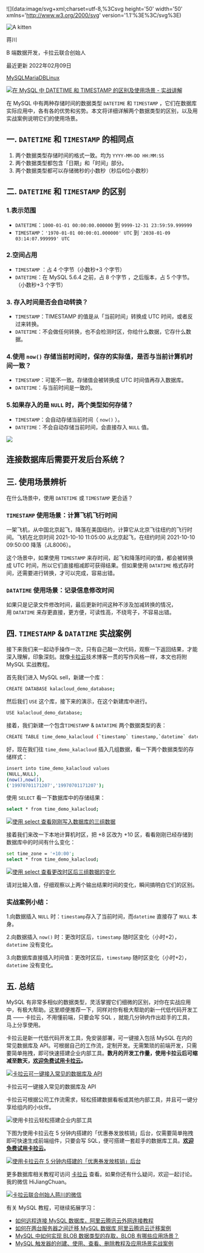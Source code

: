 ![](data:image/svg+xml;charset=utf-8,%3Csvg height='50' width='50' xmlns='http://www.w3.org/2000/svg' version='1.1'%3E%3C/svg%3E)

![A kitten](media/A_kitten.jpg)

蒋川

B 端数据开发，卡拉云联合创始人

最近更新 2022年02月09日

[MySQL](https://kalacloud.com/category/mysql/)[MariaDB](https://kalacloud.com/category/mariadb/)[Linux](https://kalacloud.com/category/linux/)

[![在 MySQL 中 DATETIME 和 TIMESTAMP 的区别及使用场景 - 实战讲解](https://kalacloud.com/static/e0ea97218517bc2ce0fa2b59c18ee8e7/d77b7/head.jpg "在 MySQL 中 DATETIME 和 TIMESTAMP 的区别及使用场景 - 实战讲解")](https://kalacloud.com/static/e0ea97218517bc2ce0fa2b59c18ee8e7/86be0/head.jpg)

在 MySQL 中有两种存储时间的数据类型 `DATETIME` 和 `TIMESTAMP` ，它们在数据库实际应用中，各有各的优势和劣势。本文将详细详解两个数据类型的区别，以及用实战案例说明它们的使用场景。

## [](https://kalacloud.com/blog/difference-between-mysql-datetime-and-timestamp-datatypes/#%E4%B8%80-datetime-%E5%92%8C-timestamp-%E7%9A%84%E7%9B%B8%E5%90%8C%E7%82%B9)一. `DATETIME` 和 `TIMESTAMP` 的相同点

1.  两个数据类型存储时间的格式一致。均为 `YYYY-MM-DD HH:MM:SS`
2.  两个数据类型都包含「日期」和「时间」部分。
3.  两个数据类型都可以存储微秒的小数秒（秒后6位小数秒）

## [](https://kalacloud.com/blog/difference-between-mysql-datetime-and-timestamp-datatypes/#%E4%BA%8C-datetime-%E5%92%8C-timestamp-%E7%9A%84%E5%8C%BA%E5%88%AB)二. `DATETIME` 和 `TIMESTAMP` 的区别

### 1.表示范围

-   `DATETIME`：`1000-01-01 00:00:00.000000` 到 `9999-12-31 23:59:59.999999`
-   `TIMESTAMP`：`'1970-01-01 00:00:01.000000' UTC` 到 `'2038-01-09 03:14:07.999999' UTC`

### 2.空间占用

-   `TIMESTAMP` ：占 4 个字节（小数秒+3 个字节）
-   `DATETIME`：在 MySQL 5.6.4 之前，占 8 个字节 ，之后版本，占 5 个字节。（小数秒+3 个字节）

### 3. 存入时间是否会自动转换？

-   `TIMESTAMP`：TIMESTAMP 的值是从「当前时间」转换成 UTC 时间，或者反过来转换。
-   `DATETIME`：不会做任何转换，也不会检测时区，你给什么数据，它存什么数据。

### 4.使用 `now()` 存储当前时间时，保存的实际值，是否与当前计算机时间一致？

-   `TIMESTAMP`：可能不一致。存储值会被转换成 UTC 时间值再存入数据库。
-   `DATETIME`：与当前时间是一致的。

### 5.如果存入的是 `NULL` 时，两个类型如何存储？

-   `TIMESTAMP`：会自动存储当前时间（ `now()` ）。
-   `DATETIME`：不会自动存储当前时间，会直接存入 `NULL` 值。

![](media/home-demo-66b9606d95623721268b764851017602.gif)

## 连接数据库后需要开发后台系统？


## [](https://kalacloud.com/blog/difference-between-mysql-datetime-and-timestamp-datatypes/#%E4%B8%89-%E4%BD%BF%E7%94%A8%E5%9C%BA%E6%99%AF%E8%BE%A8%E6%9E%90)三. 使用场景辨析

在什么场景中，使用 `DATETIME` 或 `TIMESTAMP` 更合适？

### `TIMESTAMP` 使用场景：计算飞机飞行时间

一架飞机，从中国北京起飞，降落在美国纽约，计算它从北京飞往纽约的飞行时间。飞机在北京时间 2021-10-10 11:05:00 从北京起飞，在纽约时间 2021-10-10 09:50:00 降落（JL8006）。

这个场景中，如果使用 `TIMESTAMP` 来存时间，起飞和降落时间的值，都会被转换成 UTC 时间，所以它们直接相减即可获得结果。但如果使用 `DATATIME` 格式存时间，还需要进行转换，才可以完成，容易出错。

### `DATATIME` 使用场景：记录信息修改时间

如果只是记录文件修改时间，最后更新时间这种不涉及加减转换的情况，用 `DATATIME` 来存更直接，更方便，可读性高，不绕弯子，不容易出错。

## [](https://kalacloud.com/blog/difference-between-mysql-datetime-and-timestamp-datatypes/#%E5%9B%9B-timestamp--datatime-%E5%AE%9E%E6%88%98%E6%A1%88%E4%BE%8B)四. `TIMESTAMP` & `DATATIME` 实战案例

接下来我们来一起动手操作一次，只有自己敲一次代码，观察一下返回结果，才能深入理解，印象深刻。就像[卡拉云](https://kalacloud.com/)技术博客一贯的写作风格一样，本文也将附 MySQL 实战教程。

首先我们进入 MySQL sell，新建一个库：

```bash
CREATE DATABASE kalacloud_demo_database;
```

然后我们 `USE` 这个库，接下来的演示，在这个新建库中进行。

```bash
USE kalacloud_demo_database;
```

接着，我们新建一个包含`TIMESTAMP` & `DATATIME` 两个数据类型的表：

```bash
CREATE TABLE time_demo_kalacloud (`timestamp` timestamp,`datetime` datetime);
```

好，现在我们往 `time_demo_kalacloud` 插入几组数据，看一下两个数据类型的存储样式：

```bash
insert into time_demo_kalacloud values
(NULL,NULL),
(now(),now()),
('19970701171207','19970701171207');
```

使用 `SELECT` 看一下数据库中的存储结果：

```bash
select * from time_demo_kalacloud;
```

[![使用 select 查看刚刚写入数据库的三组数据](https://kalacloud.com/static/f0705ea28435dae630915c799e84f866/42e17/01-time-demo-kalacloud-check-one.png "使用 select 查看刚刚写入数据库的三组数据")](https://kalacloud.com/static/f0705ea28435dae630915c799e84f866/6a6ab/01-time-demo-kalacloud-check-one.png)

接着我们来改一下本地计算机时区，把 +8 区改为 +10 区，看看刚刚已经存储到数据库中的时间有什么变化：

```bash
set time_zone = '+10:00';
select * from time_demo_kalacloud;
```

[![使用 select 查看更改时区后三组数据的变化](https://kalacloud.com/static/5d1c95294ea1c370dd748ebdc95a8c89/42e17/02-time-demo-kalacloud-check-two.png "使用 select 查看更改时区后三组数据的变化")](https://kalacloud.com/static/5d1c95294ea1c370dd748ebdc95a8c89/470f1/02-time-demo-kalacloud-check-two.png)

请对比输入值，仔细观察以上两个输出结果时间的变化，瞬间搞明白它们的区别。

### **实战案例小结：**

1.向数据插入 `NULL` 时：`timestamp`存入了当前时间，而`datetime` 直接存了 `NULL` 本身。

2.向数据插入 `now()` 时：更改时区后，`timestamp` 随时区变化（小时+2），`datetime` 没有变化。

3.向数据库直接插入时间值：更改时区后，`timestamp` 随时区变化（小时+2），`datetime` 没有变化。

## [](https://kalacloud.com/blog/difference-between-mysql-datetime-and-timestamp-datatypes/#%E4%BA%94-%E6%80%BB%E7%BB%93)五. 总结

MySQL 有非常多相似的数据类型，灵活掌握它们细微的区别，对你在实战应用中，有极大帮助。这里顺便推荐一下，同样对你有极大帮助的新一代低代码开发工具 —— 卡拉云，不用懂前端，只要会写 SQL ，就能几分钟内作出趁手的工具，马上分享使用。

卡拉云是新一代低代码开发工具，免安装部署，可一键接入包括 MySQL 在内的常见数据库及 API。可根据自己的工作流，定制开发。无需繁琐的前端开发，只需要简单拖拽，即可快速搭建企业内部工具。**数月的开发工作量，使用卡拉云后可缩减至数天，[欢迎免费试用卡拉云](https://kalacloud.com/)。**

[![卡拉云可一键接入常见的数据库及 API](https://kalacloud.com/static/18822b2a23183deb7d11dd484a7f65aa/42e17/97-kalacloud-sql.png "卡拉云可一键接入常见的数据库及 API")](https://kalacloud.com/static/18822b2a23183deb7d11dd484a7f65aa/8ebf5/97-kalacloud-sql.png)

卡拉云可一键接入常见的数据库及 API

卡拉云可根据公司工作流需求，轻松搭建数据看板或其他内部工具，并且可一键分享给组内的小伙伴。

![使用卡拉云轻松搭建企业内部工具](media/使用卡拉云轻松搭建企业内部工具.gif)

下图为使用卡拉云在 5 分钟内搭建的「优惠券发放核销」后台，仅需要简单拖拽即可快速生成前端组件，只要会写 SQL，便可搭建一套趁手的数据库工具。**[欢迎免费试用卡拉云](https://kalacloud.com/)。**

[![使用卡拉云在 5 分钟内搭建的「优惠券发放核销」后台](https://kalacloud.com/static/34625d3adaea4ed250ff3f05b863e47c/42e17/99-kalacloud-sql-index.png "使用卡拉云在 5 分钟内搭建的「优惠券发放核销」后台")](https://kalacloud.com/static/34625d3adaea4ed250ff3f05b863e47c/5bfc8/99-kalacloud-sql-index.png)

更多数据库相关教程可访问 [卡拉云](https://kalacloud.com/) 查看。如果你还有什么疑问，欢迎一起讨论。我的微信 HiJiangChuan。

[![卡拉云联合创始人蒋川的微信](https://kalacloud.com/static/c2a43a22098d123bb577fc5498d0bd57/d77b7/wechat-jiangchuan.jpg "卡拉云联合创始人蒋川的微信")](https://kalacloud.com/static/c2a43a22098d123bb577fc5498d0bd57/86be0/wechat-jiangchuan.jpg)

有关 MySQL 教程，可继续拓展学习：

-   [如何远程连接 MySQL 数据库，阿里云腾讯云外网连接教程](https://kalacloud.com/blog/how-to-allow-remote-access-to-mysql/)
-   [如何在两台服务器之间迁移 MySQL 数据库 阿里云腾讯云迁移案例](https://kalacloud.com/blog/how-to-migrate-a-mysql-database-between-two-servers-aliyun-tencentyun/)
-   [MySQL 中如何实现 BLOB 数据类型的存取，BLOB 有哪些应用场景？](https://kalacloud.com/blog/how-to-use-the-mysql-blob-data-type-to-store-images-with-php-or-kalacloud/)
-   [MySQL 触发器的创建、使用、查看、删除教程及应用场景实战案例](https://kalacloud.com/blog/how-to-manage-and-use-mysql-database-triggers/)